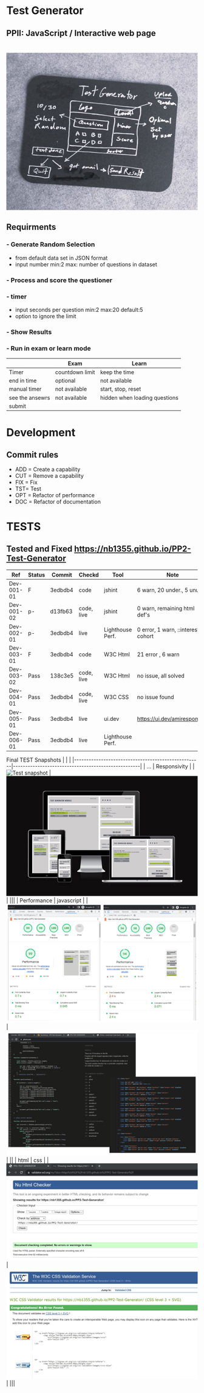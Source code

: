 # Test Generator
## PPII: JavaScript / Interactive web page
#
![Alt text](assets/images/idea.jpg)

## Requirments
### - Generate Random Selection 
* from default data set in JSON format
* input number min:2 max: number of questions in dataset  
### - Process and score the questioner
### - timer
* input seconds per question min:2 max:20 default:5
* option to ignore the limit 
### - Show Results
### - Run in exam or learn mode

|                  | Exam                  | Learn                |
| -------          | ---------             |-------------         |
| Timer            | countdown limit       | keep the time        |
| end in time      | optional              | not available        |
| manual timer     | not available         | start, stop, reset   |
| see the ansewrs  | not available         | hidden when loading questions   |
| submit           | 
 
#
# Development
## Commit rules
* ADD = Create a capability 
* CUT = Remove a capability 
* FIX = Fix 
* TST= Test 
* OPT = Refactor of performance
* DOC = Refactor of documentation


# TESTS

## Tested and Fixed https://nb1355.github.io/PP2-Test-Generator

| Ref        | Status | Commit  | Checkd     |  Tool             | Note                               |    
|------------|--------|---------|------------|-------------------|------------------------------------|
| Dev-001-01 | F      | 3edbdb4 | code       | jshint            | 6 warn, 20 under., 5 unused        |
| Dev-001-02 | p-     | d13fb63 | code, live | jshint            | 0 warn, remaining html def's       |
| Dev-002-01 | p-     | 3edbdb4 | live       | Lighthouse Perf.  | 0 error, 1 warn, ::interest-cohort |
| Dev-003-01 | F      | 3edbdb4 | code       | W3C Html          | 21 error , 6 warn                  |
| Dev-003-02 | Pass   | 138c3e5 | code, live | W3C Html          | no issue, all solved               |
| Dev-004-01 | Pass   | 3edbdb4 | code, live | W3C CSS           | no issue found                     |
| Dev-005-01 | Pass   | 3edbdb4 | live       | ui.dev            | https://ui.dev/amiresponsive       |  
| Dev-006-01 | Pass   | 3edbdb4 | live       | Lighthouse Perf.  |                                    |


Final TEST Snapshots
|   |   |
|----------------------------------------------------|----------------------------------------------------|
| ...                                                   | Responsivity                                    |
|   ![Test snapshot](assets/images/...)              |  ![Test snapshot](assets/images/Dev-005-01.jpg)    |
|||
| Performance                                        | javascript                                         |
|   ![Test snapshot](assets/images/Dev-006-01.jpg)   |  ![Test snapshot](assets/images/Dev-001-02.jpg)    |
|| 
| html                                               | css                                                |
|   ![Test snapshot](assets/images/Dev-003-02.jpg)   |  ![Test snapshot](assets/images/Dev-004-01.jpg)    |
|||  




